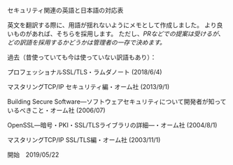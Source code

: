 セキュリティ関連の英語と日本語の対応表

英文を翻訳する際に、用語が揺れないようにメモとして作成しました。
より良いものがあれば、そちらを採用します。
ただし、*PRなどでの提案は受けるが、どの訳語を採用するかどうかは管理者の一存で決めます。*


過去（昔使っていても今は使っていない訳語もあり）：

プロフェッショナルSSL/TLS・ラムダノート (2018/6/4)

マスタリングTCP/IP セキュリティ編・オーム社 (2013/9/1)

Building Secure Software―ソフトウェアセキュリティについて開発者が知っているべきこと・オーム社 (2006/07)

OpenSSL―暗号・PKI・SSL/TLSライブラリの詳細―・オーム社 (2004/8/1)

マスタリングTCP/IP SSL/TLS編・オーム社 (2003/11/1)

開始　2019/05/22

